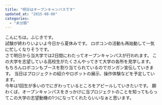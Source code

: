```yaml
---
title: "明日はオープンキャンパスです"
updated_at: "2015-08-06"
categories: 
  - "未分類"
---
```


こんにちは。ふじきです。  
試験が終わりいよいよ今日から夏休みです。 ロボコンの活動も再始動して一気に忙しくなりそうです。  
さて明日から当大学では2日間にわたってオープンキャンパスが行われます。 この大学を志望している高校生がたくさんやってきて大学の各所を見学します。 もちろんロボコンもブースを割り当てられているのでガンガン宣伝していきます。 当日はプロジェクトの紹介やロボットの展示、操作体験などを予定しています。  
今年は1回生が多いのでにぎわっているところをアピールしていきたいです。 願わくば、オープンキャンパスをきっかけに当プロジェクトのことを知ってもらってこの大学の志望動機の1つになってくれたらいいなぁと思います。
